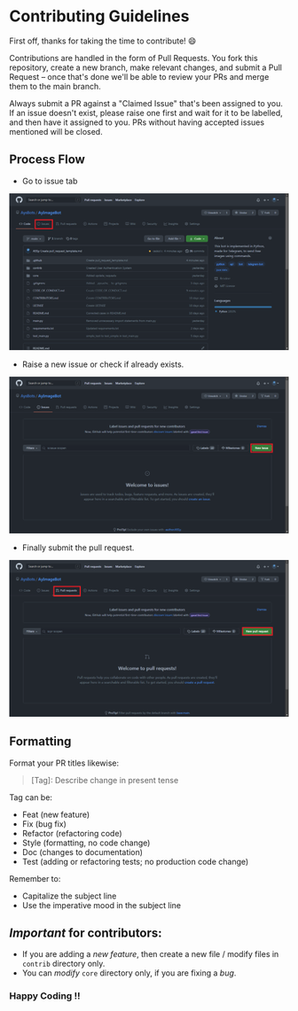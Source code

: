 # Contributing Guidelines

First off, thanks for taking the time to contribute! 
😄


Contributions are handled in the form of Pull Requests. You fork this repository, create a new branch, make relevant changes, and submit a Pull Request – once that's done we'll be able to review your PRs and merge them to the main branch.

Always submit a PR against a "Claimed Issue" that's been assigned to you. If an issue doesn't exist, please raise one first and wait for it to be labelled, and then have it assigned to you. PRs without having accepted issues mentioned will be closed.

## Process Flow

- Go to issue tab

![image](https://github.com/AysBots/AyImageBot/blob/main/assets/contributing1.png)

- Raise a new issue or check if already exists.

![image](https://github.com/AysBots/AyImageBot/blob/main/assets/contributing2.png)

- Finally submit the pull request.

![image](https://github.com/AysBots/AyImageBot/blob/main/assets/contributing3.png)

## Formatting

Format your PR titles likewise:

> [Tag]: Describe change in present tense

Tag can be:

- Feat (new feature)
- Fix (bug fix)
- Refactor (refactoring code)
- Style (formatting, no code change)
- Doc (changes to documentation)
- Test (adding or refactoring tests; no production code change)

Remember to:

- Capitalize the subject line
- Use the imperative mood in the subject line

## *Important* for contributors:
- If you are adding a *new feature*, then create a new file / modify files in `contrib` directory only.
- You can *modify* `core` directory only, if you are fixing a *bug*.

### Happy Coding !!
